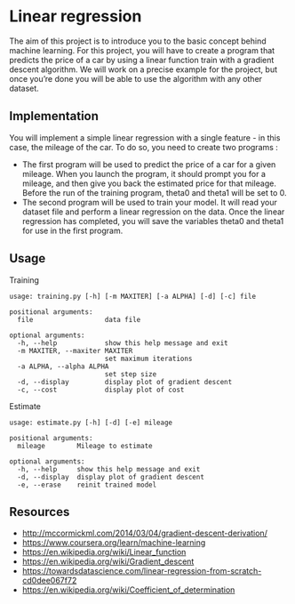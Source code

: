 # Linear regression

The aim of this project is to introduce you to the basic concept behind machine learning.
For this project, you will have to create a program that predicts the price of a car
by using a linear function train with a gradient descent algorithm.
We will work on a precise example for the project, but once you’re done you will be
able to use the algorithm with any other dataset.

## Implementation
You will implement a simple linear regression with a single feature - in this case, the
mileage of the car.
To do so, you need to create two programs :
* The first program will be used to predict the price of a car for a given mileage.
  When you launch the program, it should prompt you for a mileage, and then give
  you back the estimated price for that mileage.
  Before the run of the training program, theta0 and theta1 will be set to 0.
* The second program will be used to train your model. It will read your dataset
  file and perform a linear regression on the data.
  Once the linear regression has completed, you will save the variables theta0 and
  theta1 for use in the first program.

## Usage
Training
```
usage: training.py [-h] [-m MAXITER] [-a ALPHA] [-d] [-c] file

positional arguments:
  file                  data file

optional arguments:
  -h, --help            show this help message and exit
  -m MAXITER, --maxiter MAXITER
                        set maximum iterations
  -a ALPHA, --alpha ALPHA
                        set step size
  -d, --display         display plot of gradient descent
  -c, --cost            display plot of cost
```
Estimate
```
usage: estimate.py [-h] [-d] [-e] mileage

positional arguments:
  mileage        Mileage to estimate

optional arguments:
  -h, --help     show this help message and exit
  -d, --display  display plot of gradient descent
  -e, --erase    reinit trained model
```

## Resources
* http://mccormickml.com/2014/03/04/gradient-descent-derivation/
* https://www.coursera.org/learn/machine-learning
* https://en.wikipedia.org/wiki/Linear_function
* https://en.wikipedia.org/wiki/Gradient_descent
* https://towardsdatascience.com/linear-regression-from-scratch-cd0dee067f72
* https://en.wikipedia.org/wiki/Coefficient_of_determination
